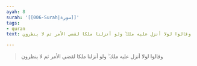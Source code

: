 ```yaml
---
ayah: 8
surah: '[[006-Surah|سورة]]'
tags:
- quran
text: وقالوا لولا أنزل عليه ملك ۖ ولو أنزلنا ملكا لقضي الأمر ثم لا ينظرون

---
```

> وقالوا لولا أنزل عليه ملك ۖ ولو أنزلنا ملكا لقضي الأمر ثم لا ينظرون

